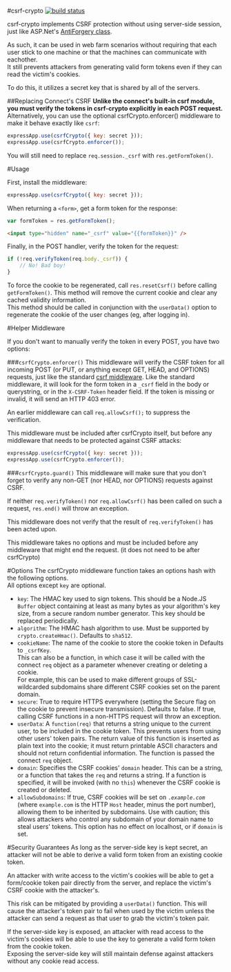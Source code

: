 #csrf-crypto
[![build status](https://secure.travis-ci.org/SLaks/csrf-crypto.png)](http://travis-ci.org/SLaks/csrf-crypto)

csrf-crypto implements CSRF protection without using server-side session, just like ASP.Net's [AntiForgery class](http://msdn.microsoft.com/en-us/library/system.web.helpers.antiforgery.aspx).

As such, it can be used in web farm scenarios without requiring that each user stick to one machine or that the machines can communicate with eachother.  
It still prevents attackers from generating valid form tokens even if they can read the victim's cookies.

To do this, it utilizes a secret key that is shared by all of the servers.

##Replacing Connect's CSRF
**Unlike the connect's built-in csrf module, you must verify the tokens in csrf-crypto explicitly in each POST request.**  
Alternatively, you can use the optional csrfCrypto.enforcer() middleware to make it behave exactly like `csrf`:

```js
expressApp.use(csrfCrypto({ key: secret }));
expressApp.use(csrfCrypto.enforcer());
```

You will still need to replace `req.session._csrf` with `res.getFormToken()`.

#Usage

First, install the middleware:

```js
expressApp.use(csrfCrypto({ key: secret }));
```

When returning a `<form>`, get a form token for the response:

```js
var formToken = res.getFormToken();
```
```html
<input type="hidden" name="_csrf" value="{{formToken}}" />
```

Finally, in the POST handler, verify the token for the request:
```js
if (!req.verifyToken(req.body._csrf)) {
	// No! Bad boy!
}
```

To force the cookie to be regenerated, call `res.resetCsrf()` before calling `getFormToken()`.  This method will remove the current cookie and clear any cached validity information.  
This method should be called in conjunction with the `userData()` option to regenerate the cookie of the user changes (eg, after logging in).

#Helper Middleware

If you don't want to manually verify the token in every POST, you have two options:

###`csrfCrypto.enforcer()`
This middleware will verify the CSRF token for all incoming POST (or PUT, or anything except GET, HEAD, and OPTIONS) requests, just like the standard [csrf middleware](http://www.senchalabs.org/connect/csrf.html).  Like the standard middleware, it will look for the form token in a `_csrf` field in the body or querystring, or in the `X-CSRF-Token` header field.  If the token is missing or invalid, it will send an HTTP 403 error.

An earlier middleware can call `req.allowCsrf();` to suppress the verification.

This middleware must be included after csrfCrypto itself, but before any middleware that needs to be protected against CSRF attacks:
```js
expressApp.use(csrfCrypto({ key: secret }));
expressApp.use(csrfCrypto.enforcer());
```

###`csrfCrypto.guard()`
This middleware will make sure that you don't forget to verify any non-GET (nor HEAD, nor OPTIONS) requests against CSRF.

If neither `req.verifyToken()` nor `req.allowCsrf()` has been called on such a request, `res.end()` will throw an exception.

This middleware does not verify that the result of `req.verifyToken()` has been acted upon.

This middleware takes no options and must be included before any middleware that might end the request.  (it does not need to be after csrfCrypto)


#Options
The csrfCrypto middleware function takes an options hash with the following options.  
All options except `key` are optional.

 - `key`: The HMAC key used to sign tokens.  This should be a Node.JS `Buffer` object containing at least as many bytes as your algorithm's key size, from a secure random number generator.  This key should be replaced periodically.
 - `algorithm`: The HMAC hash algorithm to use.  Must be supported by `crypto.createHmac()`.  Defaults to `sha512`.
 - `cookieName`: The name of the cookie to store the cookie token in  Defaults to `_csrfKey`.  
  This can also be a function, in which case it will be called with the connect `req` object as a parameter whenever creating or deleting a cookie.  
For example, this can be used to make different groups of SSL-wildcarded subdomains share different CSRF cookies set on the parent domain.
 - `secure`: True to require HTTPS everywhere (setting the Secure flag on the cookie to prevent insecure transmission).  Defaults to false.  If true, calling CSRF functions in a non-HTTPS request will throw an exception.
 - `userData`: A `function(req)` that returns a string unique to the current user, to be included in the cookie token.  This prevents users from using other users' token pairs.  The return value of this function is inserted as plain text into the cookie; it must return printable ASCII characters and should not return confidential information.  The function is passed the connect `req` object.
 - `domain`: Specifies the CSRF cookies' `domain` header.  This can be a string, or a function that takes the `req` and returns a string.  If a function is specified, it will be invoked (with no `this`) whenever the CSRF cookie is created or deleted.
 - `allowSubdomains`: If true, CSRF cookies will be set on <code>.<i>example.com</i></code> (where `example.com` is the HTTP `Host` header, minus the port number), allowing them to be inherited by subdomains.  Use with caution; this allows attackers who control any subdomain of your domain name to steal users' tokens.   This option has no effect on localhost, or if `domain` is set.

#Security Guarantees
As long as the server-side key is kept secret, an attacker will not be able to derive a valid form token from an existing cookie token.

An attacker with write access to the victim's cookies will be able to get a form/cookie token pair directly from the server, and replace the victim's CSRF cookie with the attacker's.

This risk can be mitigated by providing a `userData()` function.  This will cause the attacker's token pair to fail when used by the victim unless the attacker can send a request as that user to grab the victim's token pair.

If the server-side key is exposed, an attacker with read access to the victim's cookies will be able to use the key to generate a valid form token from the cookie token.  
Exposing the server-side key will still maintain defense against attackers without any cookie read access.